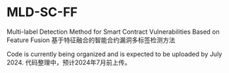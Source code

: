 # MLD-SC-FF
Multi-label Detection Method for Smart Contract Vulnerabilities Based on Feature Fusion
基于特征融合的智能合约漏洞多标签检测方法

Code is currently being organized and is expected to be uploaded by July 2024.
代码整理中，预计2024年7月前上传。


